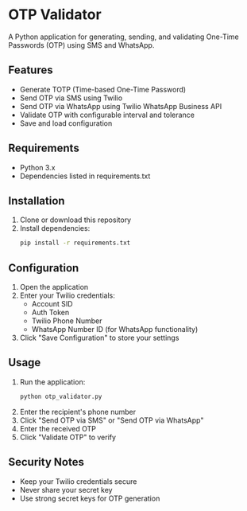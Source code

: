 # OTP Validator

A Python application for generating, sending, and validating One-Time Passwords (OTP) using SMS and WhatsApp.

## Features

- Generate TOTP (Time-based One-Time Password)
- Send OTP via SMS using Twilio
- Send OTP via WhatsApp using Twilio WhatsApp Business API
- Validate OTP with configurable interval and tolerance
- Save and load configuration

## Requirements

- Python 3.x
- Dependencies listed in requirements.txt

## Installation

1. Clone or download this repository
2. Install dependencies:
   ```bash
   pip install -r requirements.txt
   ```

## Configuration

1. Open the application
2. Enter your Twilio credentials:
   - Account SID
   - Auth Token
   - Twilio Phone Number
   - WhatsApp Number ID (for WhatsApp functionality)
3. Click "Save Configuration" to store your settings

## Usage

1. Run the application:
   ```bash
   python otp_validator.py
   ```
2. Enter the recipient's phone number
3. Click "Send OTP via SMS" or "Send OTP via WhatsApp"
4. Enter the received OTP
5. Click "Validate OTP" to verify

## Security Notes

- Keep your Twilio credentials secure
- Never share your secret key
- Use strong secret keys for OTP generation